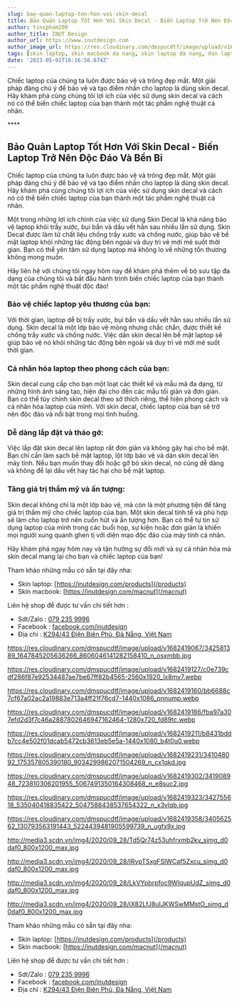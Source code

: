 ```yaml
---
slug: bao-quan-laptop-ton-hon-voi-skin-decal
title: Bảo Quản Laptop Tốt Hơn Với Skin Decal - Biến Laptop Trở Nên Độc Đáo Và Bền Bỉ
author: tinspham209
author_title: INUT Design
author_url: https://www.inutdesign.com
author_image_url: https://res.cloudinary.com/dmspucdtf/image/upload/v1663647671/inut/292635797_197003529328579_4330060878795101093_n_bjzhby.jpg
tags: [skin laptop, skin macbook da nang, skin laptop da nang, dan laptop da nang]
date: '2023-05-01T16:16:56.674Z'
---
```


Chiếc laptop của chúng ta luôn được bảo vệ và trông đẹp mắt. Một giải pháp đáng chú ý để bảo vệ và tạo điểm nhấn cho laptop là dùng skin decal. Hãy khám phá cùng chúng tôi lợi ích của việc sử dụng skin decal và cách nó có thể biến chiếc laptop của bạn thành một tác phẩm nghệ thuật cá nhân.

<!-- truncate-->****

<!-- ## Table of contents -->

## Bảo Quản Laptop Tốt Hơn Với Skin Decal - Biến Laptop Trở Nên Độc Đáo Và Bền Bỉ
Chiếc laptop của chúng ta luôn được bảo vệ và trông đẹp mắt. Một giải pháp đáng chú ý để bảo vệ và tạo điểm nhấn cho laptop là dùng skin decal. Hãy khám phá cùng chúng tôi lợi ích của việc sử dụng skin decal và cách nó có thể biến chiếc laptop của bạn thành một tác phẩm nghệ thuật cá nhân.

Một trong những lợi ích chính của việc sử dụng Skin Decal là khả năng bảo vệ laptop khỏi trầy xước, bụi bẩn và dấu vết hằn sau nhiều lần sử dụng. Skin Decal được làm từ chất liệu chống trầy xước và chống nước, giúp bảo vệ bề mặt laptop khỏi những tác động bên ngoài và duy trì vẻ mới mẻ suốt thời gian. Bạn có thể yên tâm sử dụng laptop mà không lo về những tổn thương không mong muốn.

Hãy liên hệ với chúng tôi ngay hôm nay để khám phá thêm về bộ sưu tập đa dạng của chúng tôi và bắt đầu hành trình biến chiếc laptop của bạn thành một tác phẩm nghệ thuật độc đáo!

### Bảo vệ chiếc laptop yêu thương của bạn:
Với thời gian, laptop dễ bị trầy xước, bụi bẩn và dấu vết hằn sau nhiều lần sử dụng. Skin decal là một lớp bảo vệ mỏng nhưng chắc chắn, được thiết kế chống trầy xước và chống nước. Việc dán skin decal lên bề mặt laptop sẽ giúp bảo vệ nó khỏi những tác động bên ngoài và duy trì vẻ mới mẻ suốt thời gian.

### Cá nhân hóa laptop theo phong cách của bạn:
Skin decal cung cấp cho bạn một loạt các thiết kế và mẫu mã đa dạng, từ những hình ảnh sáng tạo, hiện đại cho đến các mẫu tối giản và đơn giản. Bạn có thể tùy chỉnh skin decal theo sở thích riêng, thể hiện phong cách và cá nhân hóa laptop của mình. Với skin decal, chiếc laptop của bạn sẽ trở nên độc đáo và nổi bật trong mọi tình huống.

### Dễ dàng lắp đặt và tháo gỡ:
Việc lắp đặt skin decal lên laptop rất đơn giản và không gây hại cho bề mặt. Bạn chỉ cần làm sạch bề mặt laptop, lột lớp bảo vệ và dán skin decal lên máy tính. Nếu bạn muốn thay đổi hoặc gỡ bỏ skin decal, nó cũng dễ dàng và không để lại dấu vết hay tác hại cho bề mặt laptop.

### Tăng giá trị thẩm mỹ và ấn tượng:
Skin decal không chỉ là một lớp bảo vệ, mà còn là một phương tiện để tăng giá trị thẩm mỹ cho chiếc laptop của bạn. Một skin decal tinh tế và phù hợp sẽ làm cho laptop trở nên cuốn hút và ấn tượng hơn. Bạn có thể tự tin sử dụng laptop của mình trong các buổi họp, sự kiện hoặc đơn giản là khiến mọi người xung quanh ghen tị với diện mạo độc đáo của máy tính cá nhân.

Hãy khám phá ngay hôm nay và tận hưởng sự đổi mới và sự cá nhân hóa mà skin decal mang lại cho bạn và chiếc laptop của bạn!

Tham khảo những mẫu có sẵn tại đây nha:
- Skin laptop: [https://inutdesign.com/products](/products)
- Skin macbook: [https://inutdesign.com/macnut](/macnut)

Liên hệ shop để được tư vấn chi tiết hơn :
- Sdt/Zalo : [079 235 9996](tel:0792359996)
- Facebook : [facebook.com/inutdesign](https://www.facebook.com/inutdesign)
- Địa chỉ : [K294/43 Điện Biên Phủ, Đà Nẵng, Việt Nam](https://goo.gl/maps/c9K4XVcUwQ3aiqSu5)

https://res.cloudinary.com/dmspucdtf/image/upload/v1682419067/342581389_1647845205636266_8606046141282158410_n_osxmbb.jpg

https://res.cloudinary.com/dmspucdtf/image/upload/v1682419127/c0e739cdf286f87e92534487ae7be67ff82b4565-2560x1920_lx8my7.webp

https://res.cloudinary.com/dmspucdtf/image/upload/v1682419160/bb6688c7cf67a02ac2a19883e713a4ff21f76cd7-1440x1086_pnnump.webp

https://res.cloudinary.com/dmspucdtf/image/upload/v1682419186/fba97a307efd2d3f7c46a2887802646947162464-1280x720_fd89tc.webp

https://res.cloudinary.com/dmspucdtf/image/upload/v1682419211/b8431bddb7cc4e502f01dcab5472cb3613eb5e5a-1440x1080_b4t0u0.webp

https://res.cloudinary.com/dmspucdtf/image/upload/v1682419231/341048092_175357805390180_9034299862071504269_n_cx1qkd.jpg

https://res.cloudinary.com/dmspucdtf/image/upload/v1682419302/341908948_723810306201955_5067491350164308468_n_e8suc2.jpg

https://res.cloudinary.com/dmspucdtf/image/upload/v1682419323/342755618_535040418835422_5047588438537654322_n_x3vlqb.jpg

https://res.cloudinary.com/dmspucdtf/image/upload/v1682419358/340562562_130793563191443_5224439481905599739_n_ugfx9x.jpg

http://media3.scdn.vn/img4/2020/09_28/Td5Qr74z53uhfrxmb2kv_simg_d0daf0_800x1200_max.jpg

http://media3.scdn.vn/img4/2020/09_28/IRvpTSxgFSlWCaf5Zxcu_simg_d0daf0_800x1200_max.jpg

http://media3.scdn.vn/img4/2020/09_28/LkVYpbrpfoc9WIqupUdZ_simg_d0daf0_800x1200_max.jpg

http://media3.scdn.vn/img4/2020/09_28/jX82LfJ8uIJKWSwMMstO_simg_d0daf0_800x1200_max.jpg

Tham khảo những mẫu có sẵn tại đây nha:
- Skin laptop: [https://inutdesign.com/products](/products)
- Skin macbook: [https://inutdesign.com/macnut](/macnut)

Liên hệ shop để được tư vấn chi tiết hơn :
- Sdt/Zalo : [079 235 9996](tel:0792359996)
- Facebook : [facebook.com/inutdesign](https://www.facebook.com/inutdesign)
- Địa chỉ : [K294/43 Điện Biên Phủ, Đà Nẵng, Việt Nam](https://goo.gl/maps/c9K4XVcUwQ3aiqSu5)